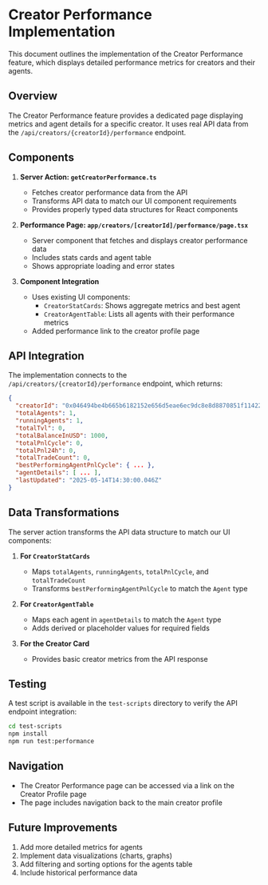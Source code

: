 # Creator Performance Implementation

This document outlines the implementation of the Creator Performance feature, which displays detailed performance metrics for creators and their agents.

## Overview

The Creator Performance feature provides a dedicated page displaying metrics and agent details for a specific creator. It uses real API data from the `/api/creators/{creatorId}/performance` endpoint.

## Components

1. **Server Action: `getCreatorPerformance.ts`**
   - Fetches creator performance data from the API
   - Transforms API data to match our UI component requirements
   - Provides properly typed data structures for React components

2. **Performance Page: `app/creators/[creatorId]/performance/page.tsx`**
   - Server component that fetches and displays creator performance data
   - Includes stats cards and agent table
   - Shows appropriate loading and error states

3. **Component Integration**
   - Uses existing UI components:
     - `CreatorStatCards`: Shows aggregate metrics and best agent
     - `CreatorAgentTable`: Lists all agents with their performance metrics
   - Added performance link to the creator profile page

## API Integration

The implementation connects to the `/api/creators/{creatorId}/performance` endpoint, which returns:

```json
{
  "creatorId": "0x046494be4b665b6182152e656d5eae6ec9dc8e8d8870851f11422fff1457736a",
  "totalAgents": 1,
  "runningAgents": 1,
  "totalTvl": 0,
  "totalBalanceInUSD": 1000,
  "totalPnlCycle": 0,
  "totalPnl24h": 0,
  "totalTradeCount": 0,
  "bestPerformingAgentPnlCycle": { ... },
  "agentDetails": [ ... ],
  "lastUpdated": "2025-05-14T14:30:00.046Z"
}
```

## Data Transformations

The server action transforms the API data structure to match our UI components:

1. **For `CreatorStatCards`**
   - Maps `totalAgents`, `runningAgents`, `totalPnlCycle`, and `totalTradeCount`
   - Transforms `bestPerformingAgentPnlCycle` to match the `Agent` type

2. **For `CreatorAgentTable`**
   - Maps each agent in `agentDetails` to match the `Agent` type
   - Adds derived or placeholder values for required fields

3. **For the Creator Card**
   - Provides basic creator metrics from the API response

## Testing

A test script is available in the `test-scripts` directory to verify the API endpoint integration:

```bash
cd test-scripts
npm install
npm run test:performance
```

## Navigation

- The Creator Performance page can be accessed via a link on the Creator Profile page
- The page includes navigation back to the main creator profile

## Future Improvements

1. Add more detailed metrics for agents
2. Implement data visualizations (charts, graphs)
3. Add filtering and sorting options for the agents table
4. Include historical performance data 